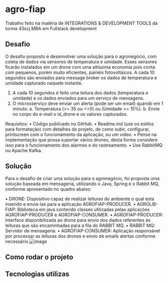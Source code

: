 # agro-fiap
Trabalho feito na matéria de INTEGRATIONS &amp; DEVELOPMENT TOOLS da turma 43scj MBA em Fullstack development

## Desafio
O desafio proposto é desenvolver uma solução para o agronegócio, com coleta de dados via sensores de temperatura e umidade. Esses sensores ficarão instalados em um drone com uma altíssima economia pois conta com pequenos, porém muito eficientes, painéis fotovoltaicos. 
A cada 10 segundos são enviados para message broker os dados de temperatura e umidade capturado naquele instante.

1.	A cada 10 segundos é feito uma leitura dos dados (temperatura e umidade) e os dados enviados para um serviço de mensagens.
2.	O microsserviço deve enviar um alerta (pode ser um email) quando em 1 minuto:
a.	Temperatura (>= 35 ou <=0) ou (Umidade <= 15%).
b.	Envie no corpo do e-mail o id_drone e os valores capturados.

Requisitos: 
•	Código publicado no GitHub.
•	Readme.md (use os estilos para formatação) com detalhes do projeto, de como subir, configurar, printscreen com o funcionamento da aplicação, ou um vídeo.
•	Pense na implementação que possa suportar vários drones, desta forma considere isso para o funcionamento dos alarmes e do rastreamento.
•	Use RabbitMQ ou Apache Kafka.

## Solução

Para o desafio de criar uma solução para o agronegócio, foi proposta uma solução baseada em mensageria, utilizando o Java, Spring e o Rabbit MQ, conforme apresentado no quadro abaixo: 

•	DRONE: Dispositivo capaz de realizar leituras do ambiente o qual esta inserido e envia-las para a aplicação AGROFIAP-PRODUCER.
•	AGROLIB-FIAP: Biblioteca em java contendo classes utilizadas pelas aplicações AGROFIAP-PRODUCER e AGROFIAP-CONSUMER.
•	AGROFIAP-PRODUCER: Interface disponibilizada ao drone para envio dos dados referentes às leituras que são encaminhadas para a fila do RABBIT MQ.
•	RABBIT MQ: Servidor de mensageria.
•	AGROFIAP-CONSUMER: Aplicação responsável por processar as leituras dos drones e envio de emails alertas conforme necessário
![image](https://github.com/MathSena/agro-fiap/assets/33051907/6db52889-538b-4cf8-b07a-21b1709165b2)



## Como rodar o projeto

## Tecnologias utilizas

